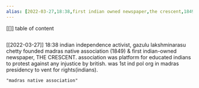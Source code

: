 ```yaml
---
alias: [2022-03-27,18:38,first indian owned newspaper,the crescent,1849]
---
```

[[]]
table of content
```toc
```

[[2022-03-27]] 18:38
indian independence activist, gazulu lakshminarasu chetty founded madras native association (1849) & first indian-owned newspaper, THE CRESCENT.
association was platform for educated indians to protest against any injustice by british. was 1st ind pol org in madras presidency to vent for rights(indians).
```query
"madras native association"
```
